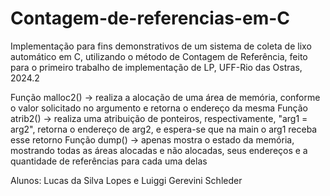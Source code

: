 # Contagem-de-referencias-em-C
Implementação para fins demonstrativos de um sistema de coleta de lixo automático em C, utilizando o método de Contagem de Referência,
feito para o primeiro trabalho de implementação de LP, UFF-Rio das Ostras, 2024.2


Função malloc2() -> realiza a alocação de uma área de memória, conforme o valor solicitado no argumento e retorna o endereço da mesma
Função atrib2() -> realiza uma atribuição de ponteiros, respectivamente, "arg1 = arg2", retorna o endereço de arg2, e espera-se que na main o arg1 receba esse retorno
Função dump() -> apenas mostra o estado da memória, mostrando todas as áreas alocadas e não alocadas, seus endereços e a quantidade de referências para cada uma delas


Alunos: Lucas da Silva Lopes e Luiggi Gerevini Schleder
